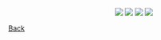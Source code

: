 </a>
<p align="center">
        <img src="https://img.shields.io/github/v/release/CrazyCloudCraft/minecraft-bashs?color=%2350AFFF&label=latest%20release&logo=FutureLearn&logoColor=50AFFF&style=flat-square" />
    </a>
        <img src="https://img.shields.io/github/downloads/CrazyCloudCraft/minecraft-bashs/total?color=green&label=All-Downloads&logo=GitHub&logoColor=74FF00&style=flat-square" />
    </a>
        <img src="https://img.shields.io/github/downloads/CrazyCloudCraft/minecraft-bashs/v2.5.1.1/total?color=green&label=v2.5.1.1%20Downloads&logo=github&style=flat-square" />
    </a>
    </a>
        <img src="https://img.shields.io/github/downloads/CrazyCloudCraft/minecraft-bashs/v2.5.1/total?color=green&label=v2.5.1%20Downloads&logo=github&style=flat-square" />
    </a>
  
[Back](https://github.com/CrazyCloudCraft/minecraft-bashs)
